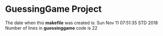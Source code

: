 # GuessingGame Project
The date when this **makefile**  was created is: 
Sun Nov 11 07:51:35 STD 2018
Number of lines in **guessinggame** code is 
22
